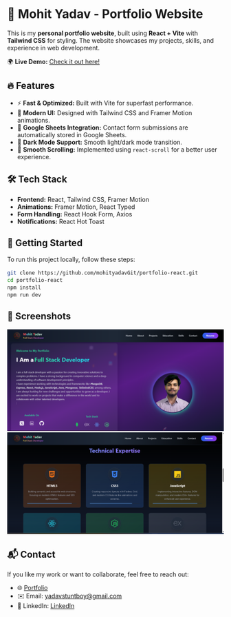 # 🚀 Mohit Yadav - Portfolio Website

This is my **personal portfolio website**, built using **React + Vite** with **Tailwind CSS** for styling. The website showcases my projects, skills, and experience in web development.

🌍 **Live Demo:** [Check it out here!](https://portfolio-react-beryl.vercel.app/)

## 🔥 Features  
- ⚡ **Fast & Optimized:** Built with Vite for superfast performance.  
- 🎨 **Modern UI:** Designed with Tailwind CSS and Framer Motion animations.  
- 📩 **Google Sheets Integration:** Contact form submissions are automatically stored in Google Sheets.  
- 🌙 **Dark Mode Support:** Smooth light/dark mode transition.  
- 🔗 **Smooth Scrolling:** Implemented using `react-scroll` for a better user experience.  

## 🛠️ Tech Stack  
- **Frontend:** React, Tailwind CSS, Framer Motion  
- **Animations:** Framer Motion, React Typed  
- **Form Handling:** React Hook Form, Axios  
- **Notifications:** React Hot Toast  

## 🚀 Getting Started  
To run this project locally, follow these steps:  

```sh
git clone https://github.com/mohityadavGit/portfolio-react.git
cd portfolio-react
npm install
npm run dev
```

## 📸 Screenshots  
   ![Portfolio Screenshot1](./public/Screenshot1.png)  
    ![Portfolio Screenshot2](./public/Screenshot2.png)

## 📬 Contact  
If you like my work or want to collaborate, feel free to reach out:  
- 🌐 [Portfolio](https://portfolio-react-beryl.vercel.app/)  
- ✉️ Email: yadavstuntboy@gmail.com  
- 💼 LinkedIn: [LinkedIn](https://www.linkedin.com/in/mohityadav1920/)  
